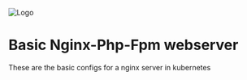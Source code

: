 ![Logo](https://drive.google.com/uc?id=16Wt1Y4aFMcSTdyWSbNOGQkmfWpU-3s1O)
# Basic Nginx-Php-Fpm webserver

These are the basic configs for a nginx server in kubernetes
